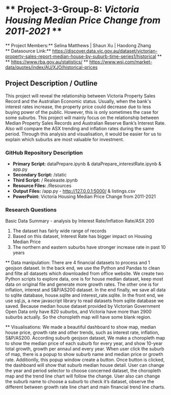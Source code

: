 #  ** Project-3-Group-8: _Victoria Housing Median Price Change from 2011-2021_ **
** Project Members:** Selina Matthews | Shaun Xu | Haodong Zhang \
** Datasource Link:** https://discover.data.vic.gov.au/dataset/victorian-property-sales-report-median-house-by-suburb-time-series1/historical
**                 ** https://www.rba.gov.au/statistics/
                   ** https://www.wsj.com/market-data/quotes/index/AU/XJO/historical-prices

## **Project Description / Outline**
This project will reveal the relationship between Victoria Property Sales Record and the Australian Economic status. Usually, when the bank's interest rates increase, the property price could decrease due to less buying power of the public. However, this is only sometimes the case for some suburbs. This project will mainly focus on the relationship between Median Property Sales Records and Australian Reserve Bank’s Interest Rate. Also will compare the ASX trending and inflation rates during the same period. Through this analysis and visualisation, it would be easier for us to explain which suburbs are most valuable for investment.

### **GitHub Repository Description**
* **Primary Script:** dataPrepare.ipynb & dataPrepare_interestRate.ipynb & app.py
* **Secondary Script:** /static
* **Third Script:** / Realeaste.ipynb
* **Resource Files:** /Resources
* **Output Files:** /app.py - http://127.0.0.1:5000/ & listings.csv
* **PowerPoint:** Victoria Housing Median Price Change from 2011-2021

### **Research Questions**
Basic Data Summary - analysis by Interest Rate/Inflation Rate/ASX 200
1. The dataset has fairly wide range of records
2. Based on this dataset, Interest Rate has bigger impact on Housing Median Price
3. The northern and eastern suburbs have stronger increase rate in past 10 years

** Data manipulation:
There are 4 financial datasets to process and 1 geojson dataset. In the back end, we use the Python and Pandas to clean and filte all datasets which downloaded from office website. We create two Python scripts to explore data, one is for house median dataset, keep most data on original file and generate more growth rates. The other one is for inflation, interest and S&P/AS200 dataset. In the end finally, we save all data to sqlite database, house.sqlite and interest_rate.sqlite. In the front end, we use sql.js, a new javascript library to read datasets from sqlite database we saved. Because median house dataset provided by Victorian Government Open Data only have 820 suburbs, and Victoria have more than 2900 suburbs actually. So the choropleth map will have some blank region.

** Visualisations:
We made a beautiful dashboard to show map, median house price, growth rate and other trends, such as interest rate, inflation, S&P/AS200. According suburb geojson dataset, We make a choropleth map to show the median price of each suburb for every year, and show 10-year total growth, growth per annaul and every year. When user click the suburb of map, there is a popup to show suburb name and median price or growth rate. Additionlly, this popup window create a button. Once button is clicked, the dashboard will show that suburb median house detail. User can change the year and period selector to choose concerned dataset, the choropleth map and the trend line chart will follow the change. User also can change the suburb name to choose a suburb to check it’s dataset, observe the different between growth rate line chart and main financial trend line charts.
